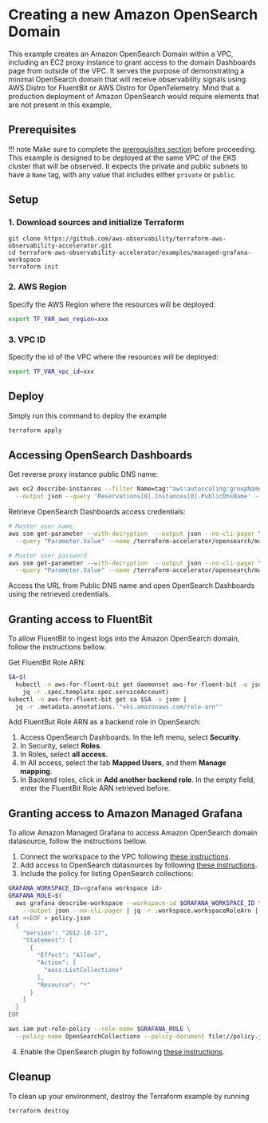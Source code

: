 # Creating a new Amazon OpenSearch Domain

This example creates an Amazon OpenSearch Domain within a VPC,
including an EC2 proxy instance to grant access to the domain Dashboards page
from outside of the VPC. It serves the purpose of demonstrating a minimal OpenSearch
domain that will receive observability signals using AWS Distro for FluentBit or
AWS Distro for OpenTelemetry. Mind that a production deployment of Amazon OpenSearch would
require elements that are not present in this example.

## Prerequisites

!!! note
    Make sure to complete the [prerequisites section](https://aws-observability.github.io/terraform-aws-observability-accelerator/concepts/#prerequisites) before proceeding.
    This example is designed to be deployed at the same VPC of the EKS cluster that will be observed. It expects the private and public subnets to have a `Name` tag, with any value that includes either `private` or `public`.

## Setup

### 1. Download sources and initialize Terraform

```
git clone https://github.com/aws-observability/terraform-aws-observability-accelerator.git
cd terraform-aws-observability-accelerator/examples/managed-grafana-workspace
terraform init
```

### 2. AWS Region

Specify the AWS Region where the resources will be deployed:

```bash
export TF_VAR_aws_region=xxx
```

### 3. VPC ID

Specify the id of the VPC where the resources will be deployed:

```bash
export TF_VAR_vpc_id=xxx
```

## Deploy

Simply run this command to deploy the example

```bash
terraform apply
```

## Accessing OpenSearch Dashboards

Get reverse proxy instance public DNS name:

```bash
aws ec2 describe-instances --filter Name=tag:"aws:autoscaling:groupName",Values="reverse_proxy" \
  --output json --query 'Reservations[0].Instances[0].PublicDnsName' --region <region> --no-cli-pager
```

Retrieve OpenSearch Dashboards access credentials:

```bash
# Master user name
aws ssm get-parameter --with-decryption  --output json --no-cli-pager \
  --query "Parameter.Value" --name /terraform-accelerator/opensearch/master-user-name

# Master user password
aws ssm get-parameter --with-decryption  --output json --no-cli-pager \
  --query "Parameter.Value" --name /terraform-accelerator/opensearch/master-user-password
```

Access the URL from Public DNS name and open OpenSearch Dashboards using the retrieved credentials.

## Granting access to FluentBit

To allow FluentBit to ingest logs into the Amazon OpenSearch domain, follow the instructions bellow.

Get FluentBit Role ARN:

```bash
SA=$(
  kubectl -n aws-for-fluent-bit get daemonset aws-for-fluent-bit -o json |
    jq -r .spec.template.spec.serviceAccount)
kubectl -n aws-for-fluent-bit get sa $SA -o json |
  jq -r .metadata.annotations.'"eks.amazonaws.com/role-arn"'
```

Add FluentBut Role ARN as a backend role in OpenSearch:

1. Access OpenSearch Dashboards. In the left menu, select **Security**.
2. In Security, select **Roles**.
3. In Roles, select **all access**.
4. In All access, select the tab **Mapped Users**, and them **Manage mapping**.
5. In Backend roles, click in **Add another backend role**. In the empty field, enter the FluentBit Role ARN retrieved before.

## Granting access to Amazon Managed Grafana

To allow Amazon Managed Grafana to access Amazon OpenSearch domain datasource, follow the instructions bellow.

1. Connect the workspace to the VPC following [these instructions](https://docs.aws.amazon.com/grafana/latest/userguide/AMG-configure-vpc.html).
2. Add access to OpenSearch datasources by following [these instructions](https://docs.aws.amazon.com/grafana/latest/userguide/ES-adding-AWS-config.html).
3. Include the policy for listing OpenSearch collections:

  ```bash
  GRAFANA_WORKSPACE_ID=<grafana workspace id>
  GRAFANA_ROLE=$(
    aws grafana describe-workspace --workspace-id $GRAFANA_WORKSPACE_ID \
      --output json --no-cli-pager | jq -r .workspace.workspaceRoleArn | cut -d / -f 3)
  cat <<EOF > policy.json
    {
      "Version": "2012-10-17",
      "Statement": [
        {
          "Effect": "Allow",
          "Action": [
            "aoss:ListCollections"
          ],
          "Resource": "*"
        }
      ]
    }
  EOF
  
  aws iam put-role-policy --role-name $GRAFANA_ROLE \
    --policy-name OpenSearchCollections --policy-document file://policy.json
  ```
4. Enable the OpenSearch plugin by following [these instructions](https://docs.aws.amazon.com/grafana/latest/userguide/aws-datasources-plugin.html).

## Cleanup

To clean up your environment, destroy the Terraform example by running

```sh
terraform destroy
```
